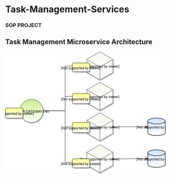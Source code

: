 # Task-Management-Services
### SOP PROJECT
## Task Management Microservice Architecture
<img src="Task Management Microservice Architecture.svg">
